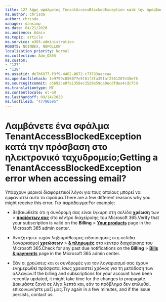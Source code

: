```yaml
---
title: 127 λήψη σφάλματος TenantAccessBlockedException κατά την πρόσβαση σε μήνυμα ηλεκτρονικού ταχυδρομείου;
ms.author: chrisda
author: chrisda
manager: dansimp
ms.date: 04/21/2020
ms.audience: Admin
ms.topic: article
ms.service: o365-administration
ROBOTS: NOINDEX, NOFOLLOW
localization_priority: Normal
ms.collection: Adm_O365
ms.custom:
- "127"
- "128"
ms.assetid: de7b6877-f3f9-4402-8072-c73783aaccaa
ms.openlocfilehash: 1e9799c056077e5f61f3fa39faf2551207e35e76
ms.sourcegitcommit: c6692ce0fa1358ec3529e59ca0ecdfdea4cdc759
ms.translationtype: MT
ms.contentlocale: el-GR
ms.lasthandoff: 09/14/2020
ms.locfileid: "47706595"
---
```

# <a name="getting-a-tenantaccessblockedexception-error-when-accessing-email"></a><span data-ttu-id="8c8fe-102">Λαμβάνετε ένα σφάλμα TenantAccessBlockedException κατά την πρόσβαση στο ηλεκτρονικό ταχυδρομείο;</span><span class="sxs-lookup"><span data-stu-id="8c8fe-102">Getting a TenantAccessBlockedException error when accessing email?</span></span>

<span data-ttu-id="8c8fe-103">Υπάρχουν μερικοί διαφορετικοί λόγοι για τους οποίους μπορεί να εμφανιστεί αυτό το σφάλμα.</span><span class="sxs-lookup"><span data-stu-id="8c8fe-103">There are a few different reasons why you might receive this error.</span></span> <span data-ttu-id="8c8fe-104">Για παράδειγμα:</span><span class="sxs-lookup"><span data-stu-id="8c8fe-104">For example:</span></span>

- <span data-ttu-id="8c8fe-105">Βεβαιωθείτε ότι η συνδρομή σας είναι έγκυρη στη σελίδα **χρέωση** των \> **[προϊόντων σας](https://portal.office.com/adminportal/home#/subscriptions)** στο κέντρο διαχείρισης του Microsoft 365.</span><span class="sxs-lookup"><span data-stu-id="8c8fe-105">Verify that your subscription is valid on the **Billing** \> **[Your products](https://portal.office.com/adminportal/home#/subscriptions)** page in the Microsoft 365 admin center.</span></span>

- <span data-ttu-id="8c8fe-106">Αναζητήστε τυχόν ληξιπρόθεσμες ειδοποιήσεις στη σελίδα λογαριασμοί **χρεώσεων** \> **[& πληρωμές](https://portal.office.com/adminportal/home#/billoverview)** στο κέντρο διαχείρισης του Microsoft 365.</span><span class="sxs-lookup"><span data-stu-id="8c8fe-106">Check for any past due notifications on the **Billing** \> **[Bills & payments](https://portal.office.com/adminportal/home#/billoverview)** page in the Microsoft 365 admin center.</span></span>

- <span data-ttu-id="8c8fe-107">Εάν οι χρεώσεις και οι συνδρομές για τον λογαριασμό σας έχουν ενημερωθεί πρόσφατα, ίσως χρειαστεί χρόνος για τη μετάδοση των αλλαγών.</span><span class="sxs-lookup"><span data-stu-id="8c8fe-107">If the billing and subscriptions for your account have been recently updated, it might take time for the changes to propagate.</span></span> <span data-ttu-id="8c8fe-108">Δοκιμάστε ξανά σε λίγα λεπτά και, εάν το πρόβλημα δεν επιλυθεί, επικοινωνήστε μαζί μας.</span><span class="sxs-lookup"><span data-stu-id="8c8fe-108">Try again in a few minutes, and if the issue persists, contact us.</span></span>
